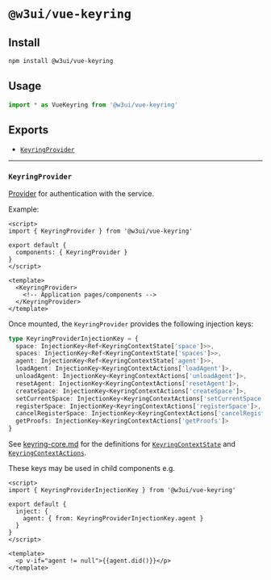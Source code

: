 # `@w3ui/vue-keyring`

## Install

```sh
npm install @w3ui/vue-keyring
```

## Usage

```js
import * as VueKeyring from '@w3ui/vue-keyring'
```

## Exports

* [`KeyringProvider`](#keyringprovider)

---

### `KeyringProvider`

[Provider](https://vuejs.org/guide/components/provide-inject.html) for authentication with the service.

Example:

```vue
<script>
import { KeyringProvider } from '@w3ui/vue-keyring'

export default {
  components: { KeyringProvider }
}
</script>

<template>
  <KeyringProvider>
    <!-- Application pages/components -->
  </KeyringProvider>
</template>
```

Once mounted, the `KeyringProvider` provides the following injection keys:

```ts
type KeyringProviderInjectionKey = {
  space: InjectionKey<Ref<KeyringContextState['space']>>,
  spaces: InjectionKey<Ref<KeyringContextState['spaces']>>,
  agent: InjectionKey<Ref<KeyringContextState['agent']>>,
  loadAgent: InjectionKey<KeyringContextActions['loadAgent']>,
  unloadAgent: InjectionKey<KeyringContextActions['unloadAgent']>,
  resetAgent: InjectionKey<KeyringContextActions['resetAgent']>,
  createSpace: InjectionKey<KeyringContextActions['createSpace']>,
  setCurrentSpace: InjectionKey<KeyringContextActions['setCurrentSpace']>,
  registerSpace: InjectionKey<KeyringContextActions['registerSpace']>,
  cancelRegisterSpace: InjectionKey<KeyringContextActions['cancelRegisterSpace']>,
  getProofs: InjectionKey<KeyringContextActions['getProofs']>
}

```

See [keyring-core.md](./keyring-core.md) for the definitions for [`KeyringContextState`](./keyring-core.md#keyringcontextstate) and [`KeyringContextActions`](./keyring-core.md#keyringcontextactions).

These keys may be used in child components e.g.

```vue
<script>
import { KeyringProviderInjectionKey } from '@w3ui/vue-keyring'

export default {
  inject: {
    agent: { from: KeyringProviderInjectionKey.agent }
  }
}
</script>

<template>
  <p v-if="agent != null">{{agent.did()}}</p>
</template>
```
